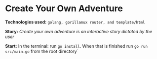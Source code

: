 **<h1>Create Your Own Adventure</h1>**

**Technologies used:** `golang, gorillamux router, and template/html`

**Story:** _Create your own adventure is an interactive story dictated by the user_

**Start:** In the terminal: run `go install`. When that is finished run `go run src/main.go` from the root directory`



